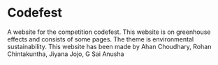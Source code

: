 # Codefest
A website for the competition codefest.
This website is on greenhouse effects and consists of some pages.
The theme is environmental sustainability.
This website has been made by Ahan Choudhary, Rohan Chintakuntha, Jiyana Jojo, G Sai Anusha
